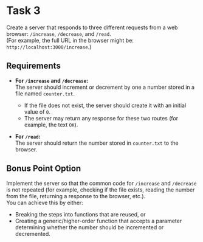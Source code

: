 # Task 3

Create a server that responds to three different requests from a web browser: `/increase`, `/decrease`, and `/read`.  
(For example, the full URL in the browser might be: `http://localhost:3000/increase`.)

## Requirements

- **For `/increase` and `/decrease`:**  
  The server should increment or decrement by one a number stored in a file named `counter.txt`.
    - If the file does not exist, the server should create it with an initial value of `0`.
    - The server may return any response for these two routes (for example, the text `OK`).

- **For `/read`:**  
  The server should return the number stored in `counter.txt` to the browser.

## Bonus Point Option

Implement the server so that the common code for `/increase` and `/decrease` is not repeated (for example, checking if the file exists, reading the number from the file, returning a response to the browser, etc.).  
You can achieve this by either:
- Breaking the steps into functions that are reused, or
- Creating a generic/higher-order function that accepts a parameter determining whether the number should be incremented or decremented.